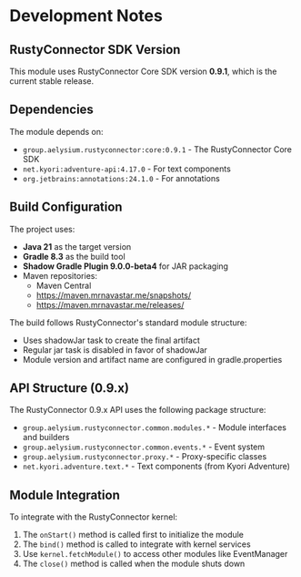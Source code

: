 # Development Notes

## RustyConnector SDK Version

This module uses RustyConnector Core SDK version **0.9.1**, which is the current stable release.

## Dependencies

The module depends on:
- `group.aelysium.rustyconnector:core:0.9.1` - The RustyConnector Core SDK
- `net.kyori:adventure-api:4.17.0` - For text components
- `org.jetbrains:annotations:24.1.0` - For annotations

## Build Configuration

The project uses:
- **Java 21** as the target version
- **Gradle 8.3** as the build tool
- **Shadow Gradle Plugin 9.0.0-beta4** for JAR packaging
- Maven repositories:
  - Maven Central
  - https://maven.mrnavastar.me/snapshots/
  - https://maven.mrnavastar.me/releases/

The build follows RustyConnector's standard module structure:
- Uses shadowJar task to create the final artifact
- Regular jar task is disabled in favor of shadowJar
- Module version and artifact name are configured in gradle.properties

## API Structure (0.9.x)

The RustyConnector 0.9.x API uses the following package structure:
- `group.aelysium.rustyconnector.common.modules.*` - Module interfaces and builders
- `group.aelysium.rustyconnector.common.events.*` - Event system
- `group.aelysium.rustyconnector.proxy.*` - Proxy-specific classes
- `net.kyori.adventure.text.*` - Text components (from Kyori Adventure)

## Module Integration

To integrate with the RustyConnector kernel:

1. The `onStart()` method is called first to initialize the module
2. The `bind()` method is called to integrate with kernel services
3. Use `kernel.fetchModule()` to access other modules like EventManager
4. The `close()` method is called when the module shuts down

